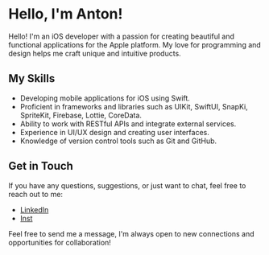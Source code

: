 # Hello, I'm Anton!

Hello! I'm an iOS developer with a passion for creating beautiful and functional applications for the Apple platform. My love for programming and design helps me craft unique and intuitive products.

## My Skills

- Developing mobile applications for iOS using Swift.
- Proficient in frameworks and libraries such as UIKit, SwiftUI, SnapKi, SpriteKit, Firebase, Lottie, CoreData.
- Ability to work with RESTful APIs and integrate external services.
- Experience in UI/UX design and creating user interfaces.
- Knowledge of version control tools such as Git and GitHub.

## Get in Touch

If you have any questions, suggestions, or just want to chat, feel free to reach out to me:

- [LinkedIn](https://www.linkedin.com/in/anton-babko-386810265/)
- [Inst](https://www.instagram.com/toshee__/)

Feel free to send me a message, I'm always open to new connections and opportunities for collaboration!

